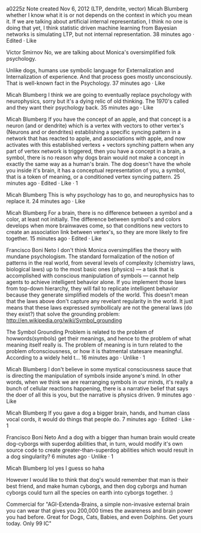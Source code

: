 a0225z
Note created Nov 6, 2012
(LTP, dendrite, vector)
Micah Blumberg
whether I know what it is or not depends on the context in which you mean it.
If we are talking about artificial internal representation, I think no one is doing that yet, I think statistic driven machine learning from Bayesian networks is simulating LTP, but not internal representation.
38 minutes ago · Edited · Like

Victor Smirnov No, we are talking about Monica's oversimplified folk psychology. 

Unlike dogs, humans use symbolic language for Externalization and Internalization of experience. And that process goes mostly unconsciously. That is well-known fact in the Psychology.
37 minutes ago · Like

Micah Blumberg I think we are going to eventually replace psychology with neurophysics, sorry but it's a dying relic of old thinking. The 1970's called and they want their psychology back.
35 minutes ago · Like

Micah Blumberg If you have the concept of an apple, and that concept is a neuron (and or dendrite) which is a vertex with vectors to other vertex's (Neurons and or dendrites) establishing a specific syncing pattern in a network that has reacted to apple, and associations with apple, and now activates with this established vertexs + vectors synching pattern when any part of vertex network is triggered, then you have a concept in a brain, a symbol, there is no reason why dogs brain would not make a concept in exactly the same way as a human's brain. The dog doesn't have the whole you inside it's brain, it has a conceptual representation of you, a symbol, that is a token of meaning, or a conditioned vertex syncing pattern.
25 minutes ago · Edited · Like · 1

Micah Blumberg This is why psychology has to go, and neurophysics has to replace it.
24 minutes ago · Like

Micah Blumberg For a brain, there is no difference between a symbol and a color, at least not initially. The difference between symbol's and colors develops when more brainwaves come, so that conditions new vectors to create an association link between vertex's, so they are more likely to fire together.
15 minutes ago · Edited · Like

Francisco Boni Neto
I don't think Monica oversimplifies the theory with mundane psychologism. The standard formalization of the notion of patterns in the real world, from several levels of complexity (chemistry laws, biological laws) up to the most basic ones (physics) — a task that is accomplished with conscious manipulation of symbols — cannot help agents to achieve intelligent behavior alone. If you implement those laws from top-down hierarchy, they will fail to replicate intelligent behavior because they generate simplified models of the world. This doesn't mean that the laws above don't capture any revelant regularity in the world. It just means that these laws expressed symbollicaly are not the general laws (do they exist?) that solve the grounding problem: http://en.wikipedia.org/wiki/Symbol_grounding

The Symbol Grounding Problem is related to the problem of howwords(symbols) get their meanings, and hence to the problem of what meaning itself really is. The problem of meaning is in turn related to the problem ofconsciousness, or how it is thatmental statesare meaningful. According to a widely held t...
16 minutes ago · Unlike · 1

Micah Blumberg
I don't believe in some mystical consciousness sauce that is directing the manipulation of symbols inside anyone's mind. In other words, when we think we are rearranging symbols in our minds, it's really a bunch of cellular reactions happening, there is a narrative belief that says the doer of all this is you, but the narrative is physics driven.
9 minutes ago · Like

Micah Blumberg
If you gave a dog a bigger brain, hands, and human class vocal cords, it would do things that people do.
7 minutes ago · Edited · Like · 1

Francisco Boni Neto
And a dog with a bigger than human brain would create dog-cyborgs with superdog abilities that, in turn, would modify it's own source code to create greater-than-superdog abilities which would result in a dog singularity?
6 minutes ago · Unlike · 1

Micah Blumberg lol yes I guess so haha

However I would like to think that dog's would remember that man is their best friend, and make human cyborgs, and then dog cyborgs and human cyborgs could turn all the species on earth into cyborgs together. :)

Commercial for "AGI-Extenda-Brains, a simple non-invasive external brain you can wear that gives you 200,000 times the awareness and brain power you had before. Great for Dogs, Cats, Babies, and even Dolphins. Get yours today. Only 99 IC"  
